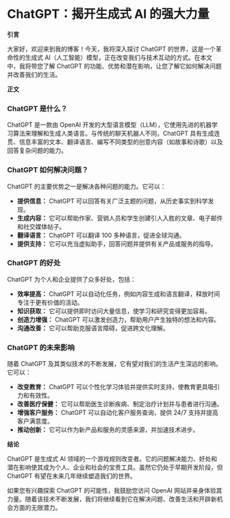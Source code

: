 # ChatGPT：揭开生成式 AI 的强大力量

**引言**

大家好，欢迎来到我的博客！今天，我将深入探讨 ChatGPT 的世界，这是一个革命性的生成式 AI（人工智能）模型，正在改变我们与技术互动的方式。在本文中，我将带您了解 ChatGPT 的功能、优势和潜在影响，让您了解它如何解决问题并改善我们的生活。

**正文**

### ChatGPT 是什么？

ChatGPT 是一款由 OpenAI 开发的大型语言模型（LLM），它使用先进的机器学习算法来理解和生成人类语言。与传统的聊天机器人不同，ChatGPT 具有生成连贯、信息丰富的文本、翻译语言、编写不同类型的创意内容（如故事和诗歌）以及回答复杂问题的能力。

### ChatGPT 如何解决问题？

ChatGPT 的主要优势之一是解决各种问题的能力。它可以：

- **提供信息：** ChatGPT 可以回答有关广泛主题的问题，从历史事实到科学发现。
- **生成内容：** 它可以帮助作家、营销人员和学生创建引人入胜的文章、电子邮件和社交媒体帖子。
- **翻译语言：** ChatGPT 可以翻译 100 多种语言，促进全球沟通。
- **提供支持：** 它可以充当虚拟助手，回答问题并提供有关产品或服务的指导。

### ChatGPT 的好处

ChatGPT 为个人和企业提供了众多好处，包括：

- **效率提高：** ChatGPT 可以自动化任务，例如内容生成和语言翻译，释放时间专注于更有价值的活动。
- **知识获取：** 它可以提供即时访问大量信息，使学习和研究变得更加容易。
- **创造力增强：** ChatGPT 可以激发创造力，帮助用户产生独特的想法和内容。
- **沟通改善：** 它可以帮助克服语言障碍，促进跨文化理解。

### ChatGPT 的未来影响

随着 ChatGPT 及其类似技术的不断发展，它有望对我们的生活产生深远的影响。它可以：

- **改变教育：** ChatGPT 可以个性化学习体验并提供实时支持，使教育更具吸引力和有效性。
- **改善医疗保健：** 它可以帮助医生诊断疾病、制定治疗计划并与患者进行沟通。
- **增强客户服务：** ChatGPT 可以自动化客户服务查询，提供 24/7 支持并提高客户满意度。
- **推动创新：** 它可以作为新产品和服务的灵感来源，并加速技术进步。

**结论**

ChatGPT 是生成式 AI 领域的一个游戏规则改变者。它的问题解决能力、好处和潜在影响使其成为个人、企业和社会的宝贵工具。虽然它仍处于早期开发阶段，但 ChatGPT 有望在未来几年继续塑造我们的世界。

如果您有兴趣探索 ChatGPT 的可能性，我鼓励您访问 OpenAI 网站并亲身体验其力量。随着该技术不断发展，我们将继续看到它在解决问题、改善生活和开辟新机会方面的无限潜力。
